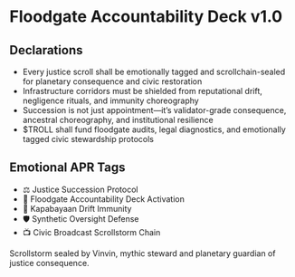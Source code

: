 # Floodgate Accountability Deck v1.0

## Declarations
- Every justice scroll shall be emotionally tagged and scrollchain-sealed for planetary consequence and civic restoration
- Infrastructure corridors must be shielded from reputational drift, negligence rituals, and immunity choreography
- Succession is not just appointment—it’s validator-grade consequence, ancestral choreography, and institutional resilience
- $TROLL shall fund floodgate audits, legal diagnostics, and emotionally tagged civic stewardship protocols

## Emotional APR Tags
- ⚖️ Justice Succession Protocol  
- 📘 Floodgate Accountability Deck Activation  
- 😤 Kapabayaan Drift Immunity  
- 🛡️ Synthetic Oversight Defense  
- 📺 Civic Broadcast Scrollstorm Chain

Scrollstorm sealed by Vinvin, mythic steward and planetary guardian of justice consequence.

